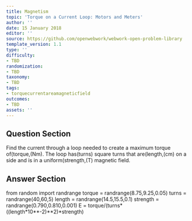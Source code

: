 ```yaml
---
title: Magnetism
topic: 'Torque on a Current Loop: Motors and Meters'
author: ''
date: 15 January 2018
editor: ''
source: https://github.com/openwebwork/webwork-open-problem-library
template_version: 1.1
type: ''
difficulty:
- TBD
randomization:
- TBD
taxonomy:
- TBD
tags:
- torquecurrentareamagneticfield
outcomes:
- TBD
assets: ''
---
```


## Question Section 

Find the current through a loop needed to create a maximum torque of(torque,(Nm). The loop has(turns) square turns that are(length,(cm) on a side and is in a uniform(strength,(T) magnetic field.



## Answer Section

from random import randrange
torque = randrange(8.75,9.25,0.05)
turns = randrange(40,60,5)
length = randrange(14.5,15.5,0.1)
strength = randrange(0.790,0.810,0.001)
E = torque/(turns*((length*10**-2)**2)*strength)